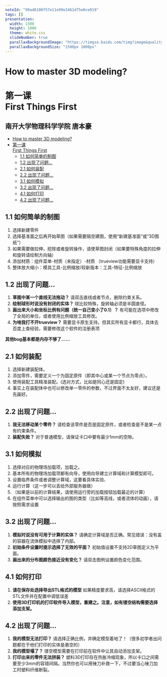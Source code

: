 ```yaml
---
noteId: "99ad8100f57e11e99e3461d75e0ce919"
tags: []
presentation:
  width: 1500
  height: 1000
  theme: white.css
  slideNumber: true
  parallaxBackgroundImage: "https://timgsa.baidu.com/timg?image&quality=80&size=b9999_10000&sec=1571838817331&di=0d092f6bd68e17aaef880f8b6e4e542d&imgtype=0&src=http%3A%2F%2Ftxt25-2.book118.com%2F2017%2F0422%2Fbook101463%2F101462057.jpg"
  parallaxBackgroundSize: "1500px 1000px"
---
```


<!-- slide -->
# How to master 3D modeling?
# 第一课 <br/> First Things First
## 南开大学物理科学学院 唐本豪 <!-- omit in toc -->
<!-- slide -->
- [How to master 3D modeling?](#how-to-master-3d-modeling)
- [第一课 <br/> First Things First](#%e7%ac%ac%e4%b8%80%e8%af%be-br-first-things-first)
	- [1.1 如何简单的制图](#11-%e5%a6%82%e4%bd%95%e7%ae%80%e5%8d%95%e7%9a%84%e5%88%b6%e5%9b%be)
	- [1.2 出现了问题…](#12-%e5%87%ba%e7%8e%b0%e4%ba%86%e9%97%ae%e9%a2%98)
	- [2.1 如何装配](#21-%e5%a6%82%e4%bd%95%e8%a3%85%e9%85%8d)
	- [2.2 出现了问题…](#22-%e5%87%ba%e7%8e%b0%e4%ba%86%e9%97%ae%e9%a2%98)
	- [3.1 如何模拟](#31-%e5%a6%82%e4%bd%95%e6%a8%a1%e6%8b%9f)
	- [3.2 出现了问题…](#32-%e5%87%ba%e7%8e%b0%e4%ba%86%e9%97%ae%e9%a2%98)
	- [4.1 如何打印](#41-%e5%a6%82%e4%bd%95%e6%89%93%e5%8d%b0)
	- [4.2 出现了问题…](#42-%e5%87%ba%e7%8e%b0%e4%ba%86%e9%97%ae%e9%a2%98)
<!-- slide -->
## 1.1 如何简单的制图
1. 选择新建零件
2. 选择基准面之后再开始草图（如果需要隔空建图，使用“新建基准面”或“3D图纸”）
3. 如果需要做拉伸，挖除或者旋转操作，请使草图封闭（如果要特殊角度的拉伸和旋转请绘制方向轴）
4. 添加材质：组件菜单-材质（未指定）-材质 （trueview功能需要显卡支持）
5. 整体放大缩小：模具工具-比例缩放/较新版本：工具-特征-比例缩放
<!-- slide -->
## 1.2 出现了问题…
1. **草图中某一个直线无法拖动？**
	请双击直线或者节点，删除约束关系。
2. **绘制球形时说没有封闭的实体？**
	球比较特殊，旋转轴必须是半圆直径。
3. **画出来大小和坐标比例有问题（统一自己变小了0.1）？**
	有可能在选项中修改了全局的单位，或者使用比例缩放工具修改。
4. **为啥我打不开trueview？**
	需要显卡原生支持。但其实所有显卡都行，具体去百度上查经验，需要修改这个软件的注册表项

**其他bug基本都是内存不够了……**
<!-- slide -->
## 2.1 如何装配
1. 选择新建装配体。
2. 添加零件，需要定义一个为固定原件（即其中心或某一个节点为零点）。
3. 使用装配工具精准装配。(选对方式，比如是同心还是固定)
4. 事实上在装配体中也可以修改单一零件的参数，不过界面不太友好，建议还是先画好。
<!-- slide -->

## 2.2 出现了问题…
1. **我无法移动某个零件？**
请检查该零件是否是固定原件，或者检查是不是某一点有约束条件。
2. **装配失败？**
对于普通模型，请保证卡口中要有最少1mm的空隙。
<!-- slide -->

## 3.1 如何模拟
1. 选择对应的物理场加载项，加载之。
2. 基本所有的物理场加载项都有向导，使用向导建立计算域和计算模型即可。
3. 设置临界条件或者调整计算域，这要看具体实验、
4. 运行计算（这一步可以丢给外部服务器做）
5. （如果是以前的计算结果，请使用运行旁的加载按钮加载最近的计算）
6. 在组件菜单中可以选择输出的图的类型（比如等高线，或者流体的动画），请按照需求设置
<!-- slide -->

## 3.2 出现了问题…
1. **模拟时说没有可用于计算的实体？**
请确定计算域是否正确。常见错误：没有盖的容器在流体模拟中选择了内部。
2. **初始条件设置时提示选择了无效的平面？**
初始值设置不支持2D草图定义为平面。
3. **画出来的分布图颜色接近没有变化？**
请双击图例设置颜色变化范围。
<!-- slide -->

## 4.1 如何打印
1. **请在保存处选择导出STL格式的模型**
	如果精度要求高，请选择ASCII格式的STL文件并在配置中调低误差
2. **使用3D打印机的打印软件导入模型，重建之。注意，如有镂空结构需要选择添加支架。**
<!-- slide -->
## 4.2 出现了问题…
1. **我的模型无法打印？**
请选择正确比例，并确定模型着地了！（很多初学者出问题都在于他们打印的实体是悬空的）
2. **我的模型塌了？**
镂空模型需要在打印前在软件中让其自动添加支架。
3. **打印出来的零件无法拼装？**
塑料3D打印存在热胀冷缩现象，所以卡口之间需要至少3mm的容错间隔。当然你也可以用锉刀补救一下，不过要当心锉刀加工时塑料纤维断裂。

